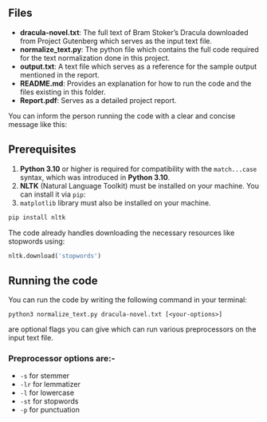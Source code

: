 ## Files

- **dracula-novel.txt**: The full text of Bram Stoker’s Dracula downloaded from Project Gutenberg which serves as the input text file.
- **normalize_text.py**: The python file which contains the full code required for the text normalization done in this project.
- **output.txt**: A text file which serves as a reference for the sample output mentioned in the report.
- **README.md**: Provides an explanation for how to run the code and the files existing in this folder.
- **Report.pdf**: Serves as a detailed project report.

You can inform the person running the code with a clear and concise message like this:

## Prerequisites

1. **Python 3.10** or higher is required for compatibility with the `match...case` syntax, which was introduced in **Python 3.10**.
2. **NLTK** (Natural Language Toolkit) must be installed on your machine. You can install it via `pip`:
3. `matplotlib` library must also be installed on your machine.

```python
pip install nltk
```

The code already handles downloading the necessary resources like stopwords using:

```python
nltk.download('stopwords')
```

## Running the code

You can run the code by writing the following command in your terminal:

```
python3 normalize_text.py dracula-novel.txt [<your-options>]
```

**<your-options>** are optional flags you can give which can run various preprocessors on the input text file.

### Preprocessor options are:-

- `-s` for stemmer
- `-lr` for lemmatizer
- `-l` for lowercase
- `-st` for stopwords
- `-p` for punctuation
